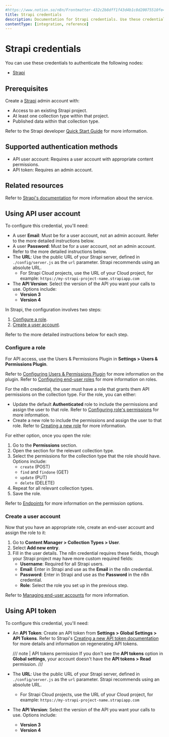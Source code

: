 ```yaml
---
#https://www.notion.so/n8n/Frontmatter-432c2b8dff1f43d4b1c8d20075510fe4
title: Strapi credentials
description: Documentation for Strapi credentials. Use these credentials to authenticate Strapi in n8n, a workflow automation platform.
contentType: [integration, reference]
---
```


# Strapi credentials

You can use these credentials to authenticate the following nodes:

- [Strapi](/integrations/builtin/app-nodes/n8n-nodes-base.strapi.md)

## Prerequisites

Create a [Strapi](https://strapi.io/) admin account with:

- Access to an existing Strapi project.
- At least one collection type within that project.
- Published data within that collection type.

Refer to the Strapi developer [Quick Start Guide](https://docs.strapi.io/dev-docs/quick-start) for more information.

## Supported authentication methods

- API user account: Requires a user account with appropriate content permissions.
- API token: Requires an admin account.

## Related resources

Refer to [Strapi's documentation](https://docs.strapi.io/dev-docs/api/rest) for more information about the service.

## Using API user account

To configure this credential, you'll need:

- A user **Email**: Must be for a user account, not an admin account. Refer to the more detailed instructions below.
- A user **Password**: Must be for a user account, not an admin account. Refer to the more detailed instructions below.
- The **URL**: Use the public URL of your Strapi server, defined in `./config/server.js` as the `url` parameter. Strapi recommends using an absolute URL.
    - For Strapi Cloud projects, use the URL of your Cloud project, for example: `https://my-strapi-project-name.strapiapp.com`
- The **API Version**: Select the version of the API you want your calls to use. Options include:
    - **Version 3**
    - **Version 4**

In Strapi, the configuration involves two steps:

1. [Configure a role](#configure-a-role).
2. [Create a user account](#create-a-user-account).

Refer to the more detailed instructions below for each step.

### Configure a role

For API access, use the Users & Permissions Plugin in **Settings > Users & Permissions Plugin**.

Refer to [Configuring Users & Permissions Plugin](https://docs.strapi.io/user-docs/settings/configuring-users-permissions-plugin-settings) for more information on the plugin. Refer to [Configuring end-user roles](https://docs.strapi.io/user-docs/users-roles-permissions/configuring-end-users-roles) for more information on roles.

For the n8n credential, the user must have a role that grants them API permissions on the collection type. For the role, you can either:

* Update the default **Authenticated** role to include the permissions and assign the user to that role. Refer to [Configuring role's permissions](https://docs.strapi.io/user-docs/users-roles-permissions/configuring-end-users-roles#configuring-roles-permissions) for more information.
* Create a new role to include the permissions and assign the user to that role. Refer to [Creating a new role](https://docs.strapi.io/user-docs/users-roles-permissions/configuring-end-users-roles#creating-a-new-role) for more information.

For either option, once you open the role:

1. Go to the **Permissions** section.
2. Open the section for the relevant collection type.
3. Select the permissions for the collection type that the role should have. Options include:
    - `create` (POST)
    - `find` and `findone` (GET)
    - `update` (PUT)
    - `delete` (DELETE)
4. Repeat for all relevant collection types.
5. Save the role.

Refer to [Endpoints](https://docs.strapi.io/dev-docs/api/rest#endpoints) for more information on the permission options.

### Create a user account

Now that you have an appropriate role, create an end-user account and assign the role to it:

1. Go to **Content Manager > Collection Types > User**.
2. Select **Add new entry**.
3. Fill in the user details. The n8n credential requires these fields, though your Strapi project may have more custom required fields:
    - **Username**: Required for all Strapi users.
    - **Email**: Enter in Strapi and use as the **Email** in the n8n credential.
    - **Password**: Enter in Strapi and use as the **Password** in the n8n credential.
    - **Role**: Select the role you set up in the previous step.

Refer to [Managing end-user accounts](https://docs.strapi.io/user-docs/users-roles-permissions/managing-end-users) for more information.


## Using API token

To configure this credential, you'll need:

- An **API Token**: Create an API token from **Settings > Global Settings > API Tokens**. Refer to Strapi's [Creating a new API token documentation](https://docs.strapi.io/user-docs/settings/API-tokens#creating-a-new-api-token) for more details and information on regenerating API tokens.
    
    /// note | API tokens permission
    If you don't see the **API tokens** option in **Global settings**, your account doesn't have the **API tokens > Read** permission.
    ///
    
- The **URL**: Use the public URL of your Strapi server, defined in `./config/server.js` as the `url` parameter. Strapi recommends using an absolute URL.
    - For Strapi Cloud projects, use the URL of your Cloud project, for example: `https://my-strapi-project-name.strapiapp.com`
- The **API Version**: Select the version of the API you want your calls to use. Options include:
    - **Version 3**
    - **Version 4**
